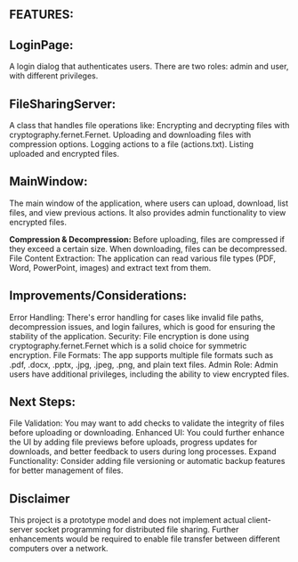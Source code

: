 ## **FEATURES:**
## LoginPage: 
A login dialog that authenticates users. There are two roles: admin and user, with different privileges.
## FileSharingServer: 
A class that handles file operations like:
Encrypting and decrypting files with cryptography.fernet.Fernet.
Uploading and downloading files with compression options.
Logging actions to a file (actions.txt).
Listing uploaded and encrypted files.
## MainWindow: 
The main window of the application, where users can upload, download, list files, and view previous actions. It also provides admin functionality to view encrypted files.

**Compression & Decompression:**
Before uploading, files are compressed if they exceed a certain size. When downloading, files can be decompressed.
File Content Extraction: 
The application can read various file types (PDF, Word, PowerPoint, images) and extract text from them.

## **Improvements/Considerations:**
Error Handling: There's error handling for cases like invalid file paths, decompression issues, and login failures, which is good for ensuring the stability of the application.
Security: File encryption is done using cryptography.fernet.Fernet which is a solid choice for symmetric encryption.
File Formats: The app supports multiple file formats such as .pdf, .docx, .pptx, .jpg, .jpeg, .png, and plain text files.
Admin Role: Admin users have additional privileges, including the ability to view encrypted files.
## **Next Steps:**
File Validation: You may want to add checks to validate the integrity of files before uploading or downloading.
Enhanced UI: You could further enhance the UI by adding file previews before uploads, progress updates for downloads, and better feedback to users during long processes.
Expand Functionality: Consider adding file versioning or automatic backup features for better management of files.


## Disclaimer

This project is a prototype model and does not implement actual client-server socket programming for distributed file sharing. Further enhancements would be required to enable file transfer between different computers over a network.


